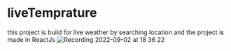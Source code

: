 # liveTemprature
this project is build  for live weather by searching location and the project is made in ReactJs
![Recording 2022-09-02 at 18 36 22](https://user-images.githubusercontent.com/106958055/188597293-076550bf-809c-4d6e-b4fb-52a49958e3b1.gif)
